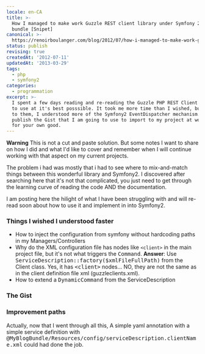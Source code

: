 ```yaml
---
locale: en-CA
title: >-
  How I managed to make work Guzzle REST client library under Symfony 2.0.x as a
  bundle [Snipet]
canonical: >-
  https://renoirboulanger.com/blog/2012/07/how-i-managed-to-make-work-guzzle-rest-client-library-under-symfony-2-0-x-as-a-bundle-snipet/
status: publish
revising: true
createdAt: '2012-07-11'
updatedAt: '2013-03-29'
tags:
  - php
  - symfony2
categories:
  - programmation
excerpt: >-
  I spent a few days reading and re-reading the Guzzle PHP REST Client library
  to use at it's best posssible. It took me more time than I wished, but thanks
  to them, I understood more of the Symfony2 EventDispatcher mechanism. Here I
  publish the Gist that I am going to use to import to my project at work. Use
  for your own good.
---
```


<strong>Warning</strong> This is not a cut and paste solution. But some notes I want to share on how I did and what I'd like to cover and remember when I will continue working with that aspect on my current projects.

The problem i had was mostly that i had to see where to mix-and-match things between this wonderful library and Symfony2. I discovered after searching here that it's not that complicated, you just need to get through the learning curve of reading the code AND the documentation.

I am posting here the hilight of what I have been struggling with and will re-read soon about how to use it and implement in into Symfony2.


<h3>Things I wished I understood faster</h3>
<ul>
	<li>How to inject the configuration from symfony without hardcoding paths in my Managers/Controllers</li>
	<li>Why do the XML configuration file has nodes like <code>&lt;client&gt;</code> in the main project file, but it's not what triggers the <tt>Command</tt>. <strong>Answer</strong>: Use <tt>ServiceDescription::factory($xmlFileFullPath)</tt> from the Client class. Yes, it has <tt>&lt;client&gt;</tt> nodes... NO, they are not the same as in the client definition file xml (guzzleclients.xml).</li>
	<li>How to extend a <tt>DynamicCommand</tt> from the ServiceDescription</li>
</ul>



<h3>The Gist</h3>
<script src="https://gist.github.com/3074476.js"></script>



<h3>Improvement paths</h3>
Actually, now that I went through all this, A simple yaml annotation with a simple service definition with <tt>@MyBlogBundle/Resources/config/serviceDescription.clientName.xml</tt> could had done the job.